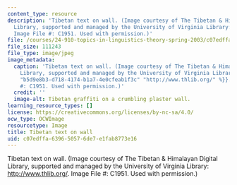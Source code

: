 ```yaml
---
content_type: resource
description: 'Tibetan text on wall. (Image courtesy of The Tibetan & Himalayan Digital
  Library, supported and managed by the University of Virginia Library: http://www.thlib.org/.
  Image File #: C1951. Used with permission.)'
file: /courses/24-910-topics-in-linguistics-theory-spring-2003/c07edffa639650576de7e1fab8773e16_24-910s03.jpg
file_size: 111243
file_type: image/jpeg
image_metadata:
  caption: 'Tibetan text on wall. (Image courtesy of The Tibetan & Himalayan Digital
    Library, supported and managed by the University of Virginia Library: {{% resource_link
    "b5d9e8b3-d718-4174-b1a7-4e0cfeab1f3c" "http://www.thlib.org/" %}}. Image File
    #: C1951. Used with permission.)'
  credit: ''
  image-alt: Tibetan graffiti on a crumbling plaster wall.
learning_resource_types: []
license: https://creativecommons.org/licenses/by-nc-sa/4.0/
ocw_type: OCWImage
resourcetype: Image
title: Tibetan text on wall
uid: c07edffa-6396-5057-6de7-e1fab8773e16
---
```

Tibetan text on wall. (Image courtesy of The Tibetan & Himalayan Digital Library, supported and managed by the University of Virginia Library: http://www.thlib.org/. Image File #: C1951. Used with permission.)